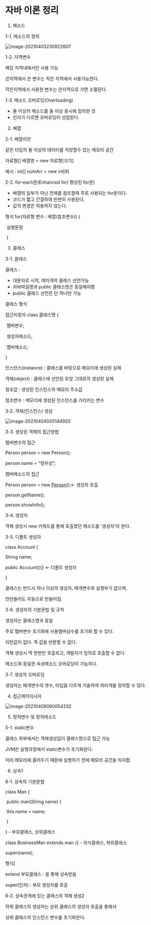 # 자바 이론 정리

1. 메소드

1-1. 메소드의 정의

![image-20210403230822607](C:\Users\진주\AppData\Roaming\Typora\typora-user-images\image-20210403230822607.png)

1-2. 지역변수

해당 지역내에서만 사용 가능

큰지역에서 쓴 변수는 작은 지역에서 사용가능한다.

작은지역에서 사용한 변수는 큰지역으로 가면 소멸된다.

1-3. 메소드 오버로딩(Overloading)

- 둘 이상의 메소드를 둘 이상 동시에 정의한 것
- 인자가 다르면 오버로딩이 성립된다.



2. 배열

2-1. 배열이란

같은 타입의 둘 이상의 데이터를 저장할수 있는 메모리 공간

자료형[] 배열명 = new 자료형[크기]

예시 : int[] numArr = new int[9]

2-2. for-each문(Enhanced for/ 향상된 for문)

- 배열의 일부가 아닌 전체를 참조할때 주로 사용되는 for문이다.
- 코드가 짧고 간결하여 빈번히 사용된다.
- 값의 변경은 허용하지 않는다.

형식 for(자료형 변수 : 배열(참조변수)) {

​				실행문장

​		}



3. 클래스

3-1. 클래스

클래스 :

- 대문자로 시작, 여러개의 클래스 선언가능
- 자바파일명과 public 클래스명은 동일해야함
- public 클래스 선언은 단 하나만 가능

클래스 형식

접근지정자 class 클래스명 {

​	멤버변수;

​	생성자메소드;

​	멤버메소드;

}

인스턴스(instance) : 클래스를 바탕으로 메모리에 생성된 실체

객체(object) : 클래스에 선언된 모양 그대로의 생성된 실체

참조값 : 생성된 인스턴스의 메모리 주소값

참조변수 : 메모리에 생성된 인스턴스를 가리키는 변수

3-2. 객체(인스턴스) 생성

![image-20210404005144920](C:\Users\진주\AppData\Roaming\Typora\typora-user-images\image-20210404005144920.png)

3-3. 생성된 객체의 접근방법

멤버변수의 접근

Person person = new Person();

person.name = “정우성”;

멤버메소드의 접근

Person person = new <u>Person();</u><- 생성자 호출

person.getName();

person.showInfo();

3-4. 생성자

객체 생성시 new 키워드를 통해 호출했던 메소드를 '생성자'라 한다.

3-5. 디폴트 생성자

class Account {	

String name;	

public Account(){} ← 디폴트 생성자

}

클래스는 반드시 하나 이상의 생성자, 매개변수와 실행부가 없으며, 

안만들어도 자동으로 만들어짐.

3-6. 생성자의 기본문법 및 규칙

생성자는 클래스명과 동일

주로 멤버변수 초기화에 사용멤버상수를 초기화 할 수 있다.

리턴값이 없다. 즉 값을 반환할 수 없다.

객체 생성시 딱 한번만 호출되고, 개발자가 임의로 호출할 수 없다.

메소드와 동일한 속성메소드 오버로딩이 가능하다.

3-7. 생성자 오버로딩

생성자는 매개변수의 갯수, 타입을 다르게 기술하여 여러개를 정의할 수 있다.



4. 접근제어지시자

![image-20210409090054332](C:\Users\진주\AppData\Roaming\Typora\typora-user-images\image-20210409090054332.png)



5. 정적변수 및 정적메소드

5-1. static변수

클래스 외부에서는 객체생성없이 클래스명으로 접근 가능

JVM은 실행과정에서 static변수가 초기화된다.

미리 메모리에 올려두기 때문에 실행하기 전에 메모리 공간을 차지함.



6. 상속1

6-1. 상속의 기본문법

class Man {

​	public man(String name) {

​		this.name = name;

​	} 

} - 부모클래스, 상위클래스

class BusinessMan extends man {} - 자식클래스, 하위클래스

super(name); 

형식] 

extend 부모클래스 : 을 통해 상속받음

super(인자) : 부모 생성자를 호출

6-2. 상속관계에 있는 클래스의 객체 생성2

하위 클래스의 생성자는 상위 클래스의 생성자 호출을 통해서 

상위 클래스의 인스턴스 변수를 초기화한다.

